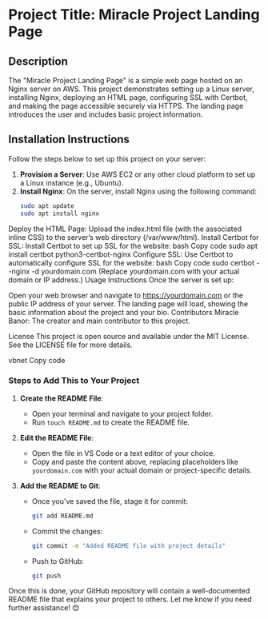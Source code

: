 # Project Title: Miracle Project Landing Page

## Description
The "Miracle Project Landing Page" is a simple web page hosted on an Nginx server on AWS. This project demonstrates setting up a Linux server, installing Nginx, deploying an HTML page, configuring SSL with Certbot, and making the page accessible securely via HTTPS. The landing page introduces the user and includes basic project information.

## Installation Instructions
Follow the steps below to set up this project on your server:
1. **Provision a Server**: Use AWS EC2 or any other cloud platform to set up a Linux instance (e.g., Ubuntu).
2. **Install Nginx**: On the server, install Nginx using the following command:
   ```bash
   sudo apt update
   sudo apt install nginx
Deploy the HTML Page: Upload the index.html file (with the associated inline CSS) to the server’s web directory (/var/www/html).
Install Certbot for SSL: Install Certbot to set up SSL for the website:
bash
Copy code
sudo apt install certbot python3-certbot-nginx
Configure SSL: Use Certbot to automatically configure SSL for the website:
bash
Copy code
sudo certbot --nginx -d yourdomain.com
(Replace yourdomain.com with your actual domain or IP address.)
Usage Instructions
Once the server is set up:

Open your web browser and navigate to https://yourdomain.com or the public IP address of your server.
The landing page will load, showing the basic information about the project and your bio.
Contributors
Miracle Banor: The creator and main contributor to this project.



License
This project is open source and available under the MIT License. See the LICENSE file for more details.

vbnet
Copy code

### Steps to Add This to Your Project

1. **Create the README File**:
   - Open your terminal and navigate to your project folder.
   - Run `touch README.md` to create the README file.

2. **Edit the README File**:
   - Open the file in VS Code or a text editor of your choice.
   - Copy and paste the content above, replacing placeholders like `yourdomain.com` with your actual domain or project-specific details.

3. **Add the README to Git**:
   - Once you've saved the file, stage it for commit:
     ```bash
     git add README.md
     ```
   - Commit the changes:
     ```bash
     git commit -m "Added README file with project details"
     ```
   - Push to GitHub:
     ```bash
     git push
     ```

Once this is done, your GitHub repository will contain a well-documented README file that explains your project to others. Let me know if you need further assistance! 😊






